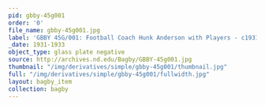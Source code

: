 ```yaml
---
pid: gbby-45g001
order: '0'
file_name: gbby-45g001.jpg
label: 'GBBY 45G/001: Football Coach Hunk Anderson with Players - c1931-1933'
_date: 1931-1933
object_type: glass plate negative
source: http://archives.nd.edu/Bagby/GBBY-45g001.jpg
thumbnail: "/img/derivatives/simple/gbby-45g001/thumbnail.jpg"
full: "/img/derivatives/simple/gbby-45g001/fullwidth.jpg"
layout: bagby_item
collection: bagby
---
```

